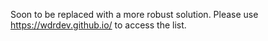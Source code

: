 Soon to be replaced with a more robust solution. Please use https://wdrdev.github.io/ to access the list.
